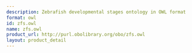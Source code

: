```yaml
---
description: Zebrafish developmental stages ontology in OWL format
format: owl
id: zfs.owl
name: zfs.owl
product_url: http://purl.obolibrary.org/obo/zfs.owl
layout: product_detail
---
```


